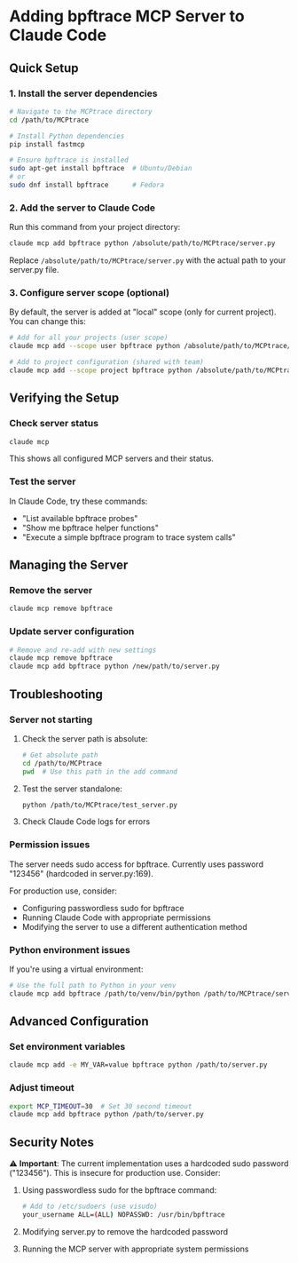 # Adding bpftrace MCP Server to Claude Code

## Quick Setup

### 1. Install the server dependencies

```bash
# Navigate to the MCPtrace directory
cd /path/to/MCPtrace

# Install Python dependencies
pip install fastmcp

# Ensure bpftrace is installed
sudo apt-get install bpftrace  # Ubuntu/Debian
# or
sudo dnf install bpftrace      # Fedora
```

### 2. Add the server to Claude Code

Run this command from your project directory:

```bash
claude mcp add bpftrace python /absolute/path/to/MCPtrace/server.py
```

Replace `/absolute/path/to/MCPtrace/server.py` with the actual path to your server.py file.

### 3. Configure server scope (optional)

By default, the server is added at "local" scope (only for current project). You can change this:

```bash
# Add for all your projects (user scope)
claude mcp add --scope user bpftrace python /absolute/path/to/MCPtrace/server.py

# Add to project configuration (shared with team)
claude mcp add --scope project bpftrace python /absolute/path/to/MCPtrace/server.py
```

## Verifying the Setup

### Check server status
```bash
claude mcp
```

This shows all configured MCP servers and their status.

### Test the server

In Claude Code, try these commands:
- "List available bpftrace probes"
- "Show me bpftrace helper functions"
- "Execute a simple bpftrace program to trace system calls"

## Managing the Server

### Remove the server
```bash
claude mcp remove bpftrace
```

### Update server configuration
```bash
# Remove and re-add with new settings
claude mcp remove bpftrace
claude mcp add bpftrace python /new/path/to/server.py
```

## Troubleshooting

### Server not starting

1. Check the server path is absolute:
   ```bash
   # Get absolute path
   cd /path/to/MCPtrace
   pwd  # Use this path in the add command
   ```

2. Test the server standalone:
   ```bash
   python /path/to/MCPtrace/test_server.py
   ```

3. Check Claude Code logs for errors

### Permission issues

The server needs sudo access for bpftrace. Currently uses password "123456" (hardcoded in server.py:169).

For production use, consider:
- Configuring passwordless sudo for bpftrace
- Running Claude Code with appropriate permissions
- Modifying the server to use a different authentication method

### Python environment issues

If you're using a virtual environment:
```bash
# Use the full path to Python in your venv
claude mcp add bpftrace /path/to/venv/bin/python /path/to/MCPtrace/server.py
```

## Advanced Configuration

### Set environment variables
```bash
claude mcp add -e MY_VAR=value bpftrace python /path/to/server.py
```

### Adjust timeout
```bash
export MCP_TIMEOUT=30  # Set 30 second timeout
claude mcp add bpftrace python /path/to/server.py
```

## Security Notes

⚠️ **Important**: The current implementation uses a hardcoded sudo password ("123456"). This is insecure for production use. Consider:

1. Using passwordless sudo for the bpftrace command:
   ```bash
   # Add to /etc/sudoers (use visudo)
   your_username ALL=(ALL) NOPASSWD: /usr/bin/bpftrace
   ```

2. Modifying server.py to remove the hardcoded password

3. Running the MCP server with appropriate system permissions
